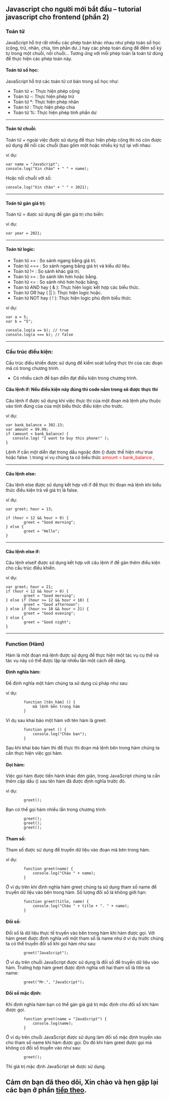 ﻿## Javascript cho người mới bắt đầu – tutorial javascript cho frontend (phần 2)

### Toán tử
JavaScript hỗ trợ rất nhiều các phép toán khác nhau như phép toán số học (cộng, trừ, nhân, chia, tìm phần dư..) hay các phép toán dùng để đếm số ký tự trong một chuỗi, nối chuỗi... Tương ứng với mỗi phép toán là toán tử dùng để thực hiện các phép toán này.

####    Toán tử số học:
JavaScript hỗ trợ các toán tử cơ bản trong số học như:

  - Toán tử +: Thực hiện phép cộng
  - Toán tử -: Thực hiện phép trừ
  - Toán tử *: Thực hiện phép nhân
  - Toán tử \: Thực hiện phép chia
  - Toán tử %: Thực hiện phép tính phần dư
  ---

####    Toán tử chuỗi: 
Toán tử + ngoài việc được sử dụng để thực hiện phép cộng thì nó còn được sử dụng để nối các chuỗi
(bao gồm một hoặc nhiều ký tự) lại với nhau:

vi dụ:
```
var name = "JavaScript";
console.log("Xin chào" + " " + name);
```
Hoặc nối chuỗi với số:
```
console.log("Xin chào" + " " + 2021);
```
  ---

####    Toán tử gán giá trị: 
Toán tử = được sử dụng để gán giá trị cho biến:

vi dụ:
```
var year = 2021;
```
  ---
####    Toán tử logic: 
  - Toán tử  == : So sánh ngang bằng giá trị.
  - Toán tử  === : So sánh ngang bằng giá trị và kiểu dữ liệu.
  - Toán tử  != : So sánh khác giá trị.
  - Toán tử  >= : So sánh lớn hơn hoặc bằng.
  - Toán tử  <= : So sánh nhỏ hơn hoặc bằng.
  - Toán tử  AND  hay ( & ): Thực hiện logic kết hợp các biểu thức.
  - Toán tử  OR  hay ( || ): Thực hiện logic hoặc.
  - Toán tử  NOT  hay ( ! ): Thực hiện logic phủ định biểu thức.

vi dụ:
```
var a = 5; 
var b = "5"; 

console.log(a == b); // true 
console.log(a === b); // false
```
  ---

### Cấu trúc điều kiện:
Cấu trúc điều khiển được sử dụng để kiểm soát luồng thực thi của các đoạn mã có trong chương trình.
- Có nhiều cách để bạn diễn đạt điều kiện trong chương trình.

####    Câu lệnh if: Nếu điều kiện này đúng thì code nằm trong sẽ được thực thi
Câu lệnh if được sử dụng khi việc thực thi của một đoạn mã lệnh phụ thuộc vào tính đúng của của một biểu thức điều kiện cho trước.

ví dụ:
```
var bank_balance = 302.13;
var amount = 99.99;
if (amount < bank_balance) {
   console.log( "I want to buy this phone!" );
}

```

Lệnh if cần một diễn đạt trong dấu ngoặc đơn () được thể hiện như true hoặc false. \\
trong ví vụ chúng ta có biểu thức <span style="color: red">amount < bank_balance <span>,

---
#### Câu lệnh else:
Câu lệnh else được sử dụng kết hợp với if để thực thi đoạn mã lệnh khi biểu thức điều kiện trả về giá trị là false.

ví dụ:
```
var greet; hour = 13; 

if (hour < 12 && hour > 0) { 
        greet = "Good morning"; 
} else { 
        greet = "Hello"; 
}
```

  ---

####  Câu lệnh else if: 
Câu lệnh elseif được sử dụng kết hợp với câu lệnh if để gán thêm điều kiện cho cấu trúc điều khiển.

ví dụ:
```
var greet; hour = 21; 
if (hour < 12 && hour > 0) { 
        greet = "Good morning"; 
} else if (hour >= 12 && hour < 18) { 
        greet = "Good afternoon"; 
} else if (hour >= 18 && hour < 21) { 
        greet = "Good evening"; 
} else { 
        greet = "Good night"; 
}
```
  ---
### Function (Hàm)
Hàm là một đoạn mã lệnh được sử dụng để thực hiện một tác vụ cụ thể và tác vụ này có thể được lặp lại nhiều lần một cách dễ dàng.

#### Định nghĩa hàm: 
Để định nghĩa một hàm chúng ta sử dụng cú pháp như sau:

ví dụ: 

```
        function [tên_hàm] () {
            mã lệnh bên trong hàm 
        }
```

Ví dụ sau khai báo một hàm với tên hàm là greet:

```
        function greet () { 
            console.log("Chào bạn"); 
        }
```
Sau khi khai báo hàm thì để thực thi đoạn mã lệnh bên trong hàm chúng ta cần thực hiện việc gọi hàm.

#### Gọi hàm:
Việc gọi hàm được tiến hành khác đơn giản, trong JavaScript chúng ta cần thêm cặp dấu () sau tên hàm đã được định nghĩa trước đó.

ví dụ:

```
        greet();
```
Bạn có thể gọi hàm nhiều lần trong chương trình:
```
        greet();
        greet();
        greet();
```

####	Tham số: 
Tham số được sử dụng để truyền dữ liệu vào đoạn mã bên trong hàm.

ví dụ:

```
        function greet(name) { 
            console.log("Chào " + name); 
        }
```

Ở ví dụ trên khi định nghĩa hàm greet chúng ta sử dụng tham số name để truyền dữ liệu vào bên trong hàm.
Số lượng đối số là không giới hạn:

```
        function greet(title, name) { 
            console.log("Chào " + title + ". " + name); 
        }
```

#### Đối số:
Đối số là dữ liệu thực tế truyền vào bên trong hàm khi hàm được gọi. Với hàm greet được định nghĩa với một tham số là name như ở ví dụ trước chúng ta có thể truyền đối số khi gọi hàm như sau:

```
        greet("JavaScript");
```

Ở ví dụ trên chuỗi JavaScript được sử dụng là đối số để truyền dữ liệu vào hàm.
Trường hợp hàm greet được định nghĩa với hai tham số là title và name:

```
        greet("Mr.", "JavaScript");
```

####	Đối số mặc định:
Khi định nghĩa hàm bạn có thể gán giá giá trị mặc định cho đối số khi hàm được gọi.

```     
        function greet(name = "JavaScript") { 
            console.log(name); 
        }
```

Ở ví dụ trên chuỗi JavaScript được sử dụng làm đối số mặc định truyền vào cho tham số name khi hàm được gọi. Do đó khi hàm greet được gọi mà không có đối số truyền vào như sau:

```
        greet();
```
Thì giá trị mặc định JavaScript sẽ được sử dụng.

## Cảm ơn bạn đã theo dõi, Xin chào và hẹn gặp lại các bạn ở phần [tiếp theo](https://github.com/thanhdat19521/tutorial-javascript/blob/main/tutorial-javascript_part2.md).




